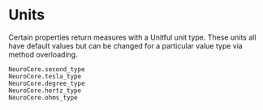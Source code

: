 # Units

Certain properties return measures with a Unitful unit type. These units all have default values but can be changed for a particular value type via method overloading.


```@docs
NeuroCore.second_type
NeuroCore.tesla_type
NeuroCore.degree_type
NeuroCore.hertz_type
NeuroCore.ohms_type
```
